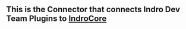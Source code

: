 <h2>This is the Connector that connects Indro Dev Team Plugins to <a href="https://github.com/Indro-Dev-Team/IndroCore">IndroCore</a></h2>
